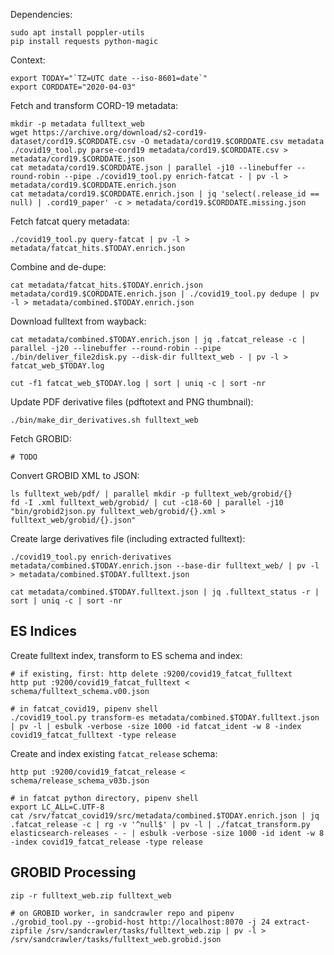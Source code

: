 
Dependencies:

    sudo apt install poppler-utils
    pip install requests python-magic

Context:

    export TODAY="`TZ=UTC date --iso-8601=date`"
    export CORDDATE="2020-04-03"

Fetch and transform CORD-19 metadata:

    mkdir -p metadata fulltext_web
    wget https://archive.org/download/s2-cord19-dataset/cord19.$CORDDATE.csv -O metadata/cord19.$CORDDATE.csv metadata
    ./covid19_tool.py parse-cord19 metadata/cord19.$CORDDATE.csv > metadata/cord19.$CORDDATE.json
    cat metadata/cord19.$CORDDATE.json | parallel -j10 --linebuffer --round-robin --pipe ./covid19_tool.py enrich-fatcat - | pv -l > metadata/cord19.$CORDDATE.enrich.json
    cat metadata/cord19.$CORDDATE.enrich.json | jq 'select(.release_id == null) | .cord19_paper' -c > metadata/cord19.$CORDDATE.missing.json

Fetch fatcat query metadata:

    ./covid19_tool.py query-fatcat | pv -l > metadata/fatcat_hits.$TODAY.enrich.json

Combine and de-dupe:

    cat metadata/fatcat_hits.$TODAY.enrich.json metadata/cord19.$CORDDATE.enrich.json | ./covid19_tool.py dedupe | pv -l > metadata/combined.$TODAY.enrich.json

Download fulltext from wayback:

    cat metadata/combined.$TODAY.enrich.json | jq .fatcat_release -c | parallel -j20 --linebuffer --round-robin --pipe ./bin/deliver_file2disk.py --disk-dir fulltext_web - | pv -l > fatcat_web_$TODAY.log

    cut -f1 fatcat_web_$TODAY.log | sort | uniq -c | sort -nr

Update PDF derivative files (pdftotext and PNG thumbnail):

    ./bin/make_dir_derivatives.sh fulltext_web

Fetch GROBID:

    # TODO

Convert GROBID XML to JSON:

    ls fulltext_web/pdf/ | parallel mkdir -p fulltext_web/grobid/{}
    fd -I .xml fulltext_web/grobid/ | cut -c18-60 | parallel -j10 "bin/grobid2json.py fulltext_web/grobid/{}.xml > fulltext_web/grobid/{}.json"

Create large derivatives file (including extracted fulltext):

    ./covid19_tool.py enrich-derivatives metadata/combined.$TODAY.enrich.json --base-dir fulltext_web/ | pv -l > metadata/combined.$TODAY.fulltext.json

    cat metadata/combined.$TODAY.fulltext.json | jq .fulltext_status -r | sort | uniq -c | sort -nr


## ES Indices

Create fulltext index, transform to ES schema and index:

    # if existing, first: http delete :9200/covid19_fatcat_fulltext
    http put :9200/covid19_fatcat_fulltext < schema/fulltext_schema.v00.json

    # in fatcat_covid19, pipenv shell
    ./covid19_tool.py transform-es metadata/combined.$TODAY.fulltext.json | pv -l | esbulk -verbose -size 1000 -id fatcat_ident -w 8 -index covid19_fatcat_fulltext -type release

Create and index existing `fatcat_release` schema:

    http put :9200/covid19_fatcat_release < schema/release_schema_v03b.json

    # in fatcat python directory, pipenv shell
    export LC_ALL=C.UTF-8
    cat /srv/fatcat_covid19/src/metadata/combined.$TODAY.enrich.json | jq .fatcat_release -c | rg -v '^null$' | pv -l | ./fatcat_transform.py elasticsearch-releases - - | esbulk -verbose -size 1000 -id ident -w 8 -index covid19_fatcat_release -type release

## GROBID Processing

    zip -r fulltext_web.zip fulltext_web

    # on GROBID worker, in sandcrawler repo and pipenv
    ./grobid_tool.py --grobid-host http://localhost:8070 -j 24 extract-zipfile /srv/sandcrawler/tasks/fulltext_web.zip | pv -l > /srv/sandcrawler/tasks/fulltext_web.grobid.json

